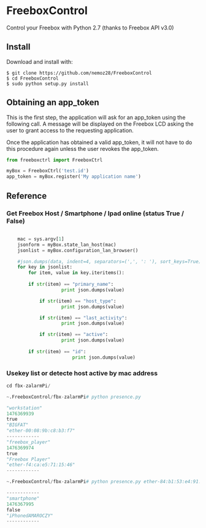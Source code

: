 FreeboxControl
==============

Control your Freebox with Python 2.7 (thanks to Freebox API v3.0)


Install
-------
Download and install with:

    $ git clone https://github.com/nemoz28/FreeboxControl
    $ cd FreeboxControl
    $ sudo python setup.py install


Obtaining an app\_token
-----------------------
This is the first step, the application will ask for an app_token using the following call. A message will be displayed on the Freebox LCD asking the user to grant access to the requesting application.

Once the application has obtained a valid app\_token, it will not have to do this procedure again unless the user revokes the app_token.

```python
from freeboxctrl import FreeboxCtrl

myBox = FreeboxCtrl('test.id')
app_token = myBox.register('My application name')
```

Reference
---------

### Get Freebox Host / Smartphone / Ipad online (status True / False)
```python

    mac = sys.argv[1]
    jsonform = myBox.state_lan_host(mac)
    jsonlist = myBox.configuration_lan_browser()

    #json.dumps(data, indent=4, separators=(',', ': '), sort_keys=True)
    for key in jsonlist:
        for item, value in key.iteritems():
		
		if str(item) == "primary_name":
            		print json.dumps(value)

        	if str(item) == "host_type":
            		print json.dumps(value)

        	if str(item) == "last_activity":
            		print json.dumps(value)

        	if str(item) == "active":
            		print json.dumps(value)
	
		if str(item) == "id":
                        print json.dumps(value)		


```

### Usekey list or detecte host active by mac address
```python
cd fbx-zalarmPi/

~.FreeboxControl/fbx-zalarmPi# python presence.py

"workstation"
1476369939
true
"BIGFAT"
"ether-00:08:9b:c8:b3:f7"
------------
"freebox_player"
1476369974
true
"Freebox Player"
"ether-f4:ca:e5:71:15:46"
------------

~.FreeboxControl/fbx-zalarmPi# python presence.py ether-84:b1:53:e4:91:54 

------------
"smartphone"
1476367995
false
"iPhonedAMAROCZY"
------------
```


